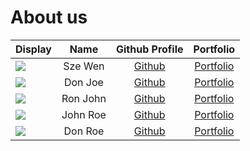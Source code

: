 # About us

Display |   Name   |            Github Profile            | Portfolio 
--------|:--------:|:------------------------------------:|:---------:
![](https://via.placeholder.com/100.png?text=Photo) | Sze Wen  | [Github](https://github.com/SSzeWen) | [Portfolio](docs/team/johndoe.md)
![](https://via.placeholder.com/100.png?text=Photo) | Don Joe  |    [Github](https://github.com/)     | [Portfolio](docs/team/johndoe.md)
![](https://via.placeholder.com/100.png?text=Photo) | Ron John |    [Github](https://github.com/)     | [Portfolio](docs/team/johndoe.md)
![](https://via.placeholder.com/100.png?text=Photo) | John Roe |    [Github](https://github.com/)     | [Portfolio](docs/team/johndoe.md)
![](https://via.placeholder.com/100.png?text=Photo) | Don Roe  |    [Github](https://github.com/)     | [Portfolio](docs/team/johndoe.md)
